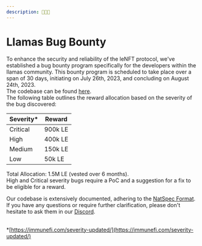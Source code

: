 ```yaml
---
description: 🦙🦙🦙
---
```


# Llamas Bug Bounty

To enhance the security and reliability of the leNFT protocol, we've established a bug bounty program specifically for the developers within the llamas community. This bounty program is scheduled to take place over a span of 30 days, initiating on July 26th, 2023, and concluding on August 24th, 2023.\
The codebase can be found [here](https://github.com/leNFT/contracts).\
The following table outlines the reward allocation based on the severity of the bug discovered:

| Severity\* | Reward  |
| ---------- | ------- |
| Critical   | 900k LE |
| High       | 400k LE |
| Medium     | 150k LE |
| Low        | 50k LE  |

Total Allocation: 1.5M LE (vested over 6 months).\
High and Critical severity bugs require a PoC and a suggestion for a fix to be eligible for a reward.

Our codebase is extensively documented, adhering to the [NatSpec Format](https://docs.soliditylang.org/en/develop/natspec-format.html). If you have any questions or require further clarification, please don't hesitate to ask them in our [Discord](https://discord.com/invite/QNpBmMCWmb).

\
\*[https://immunefi.com/severity-updated/](https://immunefi.com/severity-updated/)
